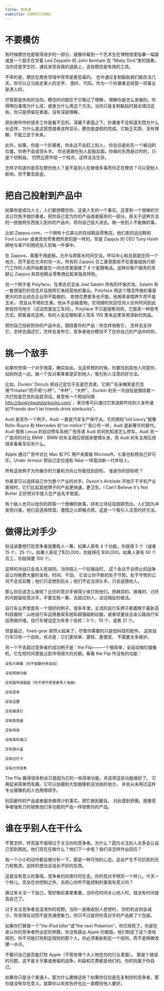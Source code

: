 ```yaml
---
title: 竞争者
subtitle: COMPETITORS
---
```



# 不要模仿

有时候模仿也是取得进步的一部分，就像你看到一个艺术生在博物馆里临摹一幅画或是一个鼓手在学着 Led Zeppelin 的 John Bonham 在 “Moby Dick”里的独奏。当你还是学生时，通往发现自我的道路上，这些模仿是有用的工具。

不幸的是，模仿在商务领域中常常是更恶毒的。 也许通过复制黏贴我们能存活几天。你可以立马偷走某人的文字、 图片、代码。作为一个抄袭者去经营一项事业是诱人的。

尽管那是失败的法则。模仿的问题在于它略过了理解， 理解你是怎么发展的。你得明白事情为什么成，或者为什么用这个方法。当你只是复制黏贴时就会错过这些。你只是停留在表面，没有深层理解。

原创者所作的很多工作是看不见的。深藏于表面之下。抄袭者不会知道东西为什么长这样，为什么是这感觉或者这样显示。模仿是虚假的完成。它缺乏实质、没有理解、不能立足于未来。

此外，如果，你是一个抄袭者，你永远不会赶上别人。 你会总是处在一个被动的位置。你绝不会成领头羊。 你总是跟在别人屁股后面。你做的东西是过时的，只是个仿制品， 仍然比原作低一个档次。这样没法生存。

怎样才知道你是否在模仿他人？是不是别人在做很多事而你正在模仿？可以受别人影响，但不要去偷盗。


# 把自己投射到产品中

如果你是成功人士，人们都想模仿你。这是人生的一个事实。这里有一个很棒的方法让你免予做抄袭者。把你自己变为你的产品或者服务的一部分。把关于这种方法的一些独特东西放入到你的产品中。将你自己投入进去。做一些别人不能做的事。

比如 Zappos.com，一个拥有十亿美元的在线鞋品零售店。他们卖的运动鞋和 Foot Locker 或者其他零售商所卖的是一样的。但是 Zappos 的 CEO Tony Hsieh 把他与客户的困扰投入到每一件事中。

在 Zappos，客服不用底稿，允许与顾客长时间交谈。呼叫中心和总部是在同一个地方，而不是在大洋的另一头。所有的 Zappos 员工甚至那些不在客服或执行部门工作的人刚开始都是在一间仓库里面接了 4 个星期电话。这种对客户服务的贡献让 Zappos 和其他鞋业零售商比起来独具特色。

另一个例子是 Polyface，在弗吉尼亚由 Joel Salatin 所有的环保农场。Salatin 有一套很强烈的信念并且按照它来经营他的事业。Polyface 用这个理念所做的事是更大的农业综合企业所不能做的。 即使花费更多也不能，他用草来喂养牛而不是玉米， 而且从不用抗生素。他从不运输食物。农场随时欢迎任何人任何时间到此参观任何地方（试试肉食加工车间）。Polyface 不只是销售鸡肉，它贩卖一种思考方式。顾客喜欢这样。有的人会定期和家人驾车 150 里来这里享用清新的肉品。

把你自己投射到你的产品中去，围绕着你的产品：你怎样销售它， 怎样去支持它，怎样去描述它，怎样去发布它。竞争者绝对模仿不了在你自己的产品中的你。


# 挑一个敌手

如果你觉得一个对手很菜，确实如此。当这样想的时候，你要找到其他人同意你，站到你这一边。做一个反对某某者是区别他人，吸引别人注意的好方法。

比如，Dunkin' Donuts 把自己定位于反星巴克者。它用广告来嘲笑星巴克用“Fritalian”而不用“小杯”，“中杯”，“大杯”。 Dunkin 的另一次战役是围绕着一次打败星巴克的品尝测试。甚至有一个网站叫做 http://dunkinbeatstarbucks.com/ ，来访者可以通过它发送邮件给别人发布诸如“Friends don't let friends drink starbucks”。

Audi 是另外一个例子。Audi 一直是汽车生产保守派。它的商标“old luxury”就像 Rolls-Royce 和 Mercedes 的“on notice”广告口号一样，Audi 是新奢华的替代。Audi 借用 Lexus 的自动停车系统广告传递 Audi 的司机知道怎么停车。Audi 另一广告同时对比 BMW：BMW 的车主用后视镜来整理头发，而 Audi 的车主用后视镜来看看车后有什么。

Apple 通过广告中对比 Mac 和 PC 用户来揶揄 Microsoft，七喜也标榜自己非可乐。Under Armour 把自己定位成和 Nike 一样面对新一代年轻人。

所有这些例子为你展示的力量和方向让你能找到目标。 谁是你的目标呢？

你甚至可以选择自己作为整个产业的对手。Dyson's Airblade 开始于干手机产业衰弱时，它们比起其他牌子的产品更快速，更卫生。I Can't Believe It's Not Butter 正好把对手放入在产品名字里面。

有个敌人也可以给你的顾客一个很棒的故事。持有立场往往脱颖而出。人们因为冲突而兴奋。他们会选择阵营。激情之火即被点燃。这是一个吸引人注意的好方法。


# 做得比对手少

俗话说要想打败竞争者就要胜人一筹。如果人家有 4 个功能，你就得 5 个（或者 15 个，25 个）。如果人家花了$20,000，你就得花 $30,000。如果人家有 50 个员工，你就得要 100 个。

这样的冷战只会进入死胡同。当你陷入一个拉锯战时， 这个永远不会停止的战争会让你耗费大量的金钱、时间、干劲。 它会让你不断的处于守势。处于守势的公司不会去前瞻；他们只会想到后头；他们不会当领头羊，只会追随他人。

那么你应该怎么做呢？比你的竞对手做得少来打败他们。把麻烦的、艰难的、讨厌的问题留给竞对手。不要去胜一筹、去超过别人，试试相反的做法。

自行车业界里面有一个很好的例子。很多年里，主流的自行车牌子都着眼于最新高科技器材：山地自行车运用悬架系统和超强磁制动器，或者轻量钛合金公路自行车运用碳纤维。自行车被设定为有多个齿轮：3 个、10 个、或者 21 个。

但是最近，fixed-gear 突然火起来了，尽管你需要的只是低科技的配件。 这些自行车只有一个齿轮。优点是：它们更简单、更轻、更便宜、 不需要太多维护。

另一个不去超过竞争者的成功例子是：the Flip——一个极简单，全自动袖珍摄像机，它在短时间里就占到市场很大的份额。看看 the Flip 所没有的功能：

    没有大屏幕（也不能翻开来自拍）

    没有照相功能

    没有磁带或磁盘（你不得不把录象导入电脑）

    没有菜单

    没有设置

    没有摄录灯

    没有取景器

    没有特效

    没有耳机插口

    没有镜头盖

    没有记忆卡

    没有光学变焦

The Flip 赢得很多粉丝只是因为它的一些简单功能，并且把这些功能做好了。 它用起来简单而有趣。它可以拍摄到大型摄像机没法拍的地方， 并且从未用过这样专业摄像机的人也用得顺手。

别回避你的产品或者服务做得少的事实。把它做到醒目。 对此感到骄傲。就像竞争者强有力的销售他们多功能的产品一样销售你的产品。


# 谁在乎别人在干什么

不管怎样，终究是不值得过于关注你的竞争者。为什么？因为关注别人太多会让自己受到困扰。他们现在在做什么？他们下一步呢？我们该怎样作出回应？

每一个小小的动作都会被分析一下。那是一种可怕的心态。这会产生不可抗拒的压力和焦虑。这样的想法会滋长不好的东西。

这是没有意义的事情。竞争者的风景时时在变。你的竞对手明天一个样儿，今天一个样儿。完全在你控制之外。去担心你所不能控制的事情有意义吗？

换过来关注一下自己。管好眼前事更重要。当你花时间关心他人时，就没有时间提高自己了。

过于关注竞争者会混淆你的视野。当你一直吸收别人思想时， 你的机会则会减少。你变得反动而不是充满想象力。你只不过是将你竞对手的产品换了个包装。

如果你打算做一个“the iPod killer”或“the next Pokemon”，你已经死了。你是在承认你的竞争者所设定的参数。你没有跳出 Apple 的套路。他们制定了这个游戏规则。你不可能打败制定规则的那个人。你必须重新制定一个规则，而不是稍微改建一点点。

不要问自己是否能打败 Apple（不管有哪个大人物在你的行业里面）。 那是个错误的问题。这不是关乎赢或者输的战争。利益和花费都是他们的。你的则属于你自己。

如果你只是当个普通人，那为什么要做这些？如果你仅仅是在复制你的竞争者，那你就没有存在意义。就算你以失败告终也比一直模仿他人要好。
